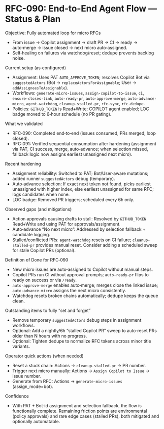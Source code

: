 # RFC-090: End-to-End Agent Flow — Status & Plan

Objective: Fully automated loop for micro RFCs
- From issue → Copilot assignment → draft PR → CI → ready → auto‑merge → issue closed → next micro auto‑assigned.
- Self‑healing on failures via watchdog/reset; dedupe prevents backlog noise.

Current setup (as‑configured)
- Assignment: Uses PAT `AUTO_APPROVE_TOKEN`; resolves Copilot Bot via `suggestedActors` (Bot → `replaceActorsForAssignable`; User → `addAssigneesToAssignable`).
- Workflows: `generate-micro-issues`, `assign-copilot-to-issue`, `ci`, `ensure-closes-link`, `auto-ready-pr`, `auto-approve-merge`, `auto-advance-micro`, `agent-watchdog`, `cleanup-stalled-pr`, `rfc-sync`, `rfc-dedupe`.
- Policies: `GITHUB_TOKEN` is Read+Write; COPILOT agent enabled; LOC badge moved to 6‑hour schedule (no PR gating).

What we validated
- RFC‑090: Completed end‑to‑end (issues consumed, PRs merged, loop closed).
- RFC‑091: Verified sequential consumption after hardening (assignment via PAT, CI success, merge, auto‑advance; when selection missed, fallback logic now assigns earliest unassigned next micro).

Recent hardening
- Assignment reliability: Switched to PAT; Bot/User‑aware mutations; added runner `suggestedActors` debug (temporary).
- Auto‑advance selection: If exact next token not found, picks earliest unassigned with higher index, else earliest unassigned for same RFC; logs candidates when none.
- LOC badge: Removed PR triggers; scheduled every 6h only.

Observed gaps (and mitigations)
- Action approvals causing drafts to stall: Resolved by `GITHUB_TOKEN` Read+Write and using PAT for approvals/assignment.
- Auto‑advance “No next micro”: Addressed by selection fallback + candidate logging.
- Stalled/conflicted PRs: `agent-watchdog` resets on CI failure; `cleanup-stalled-pr` provides manual reset. Consider adding a scheduled sweep for stale Copilot PRs (optional).

Definition of Done for RFC‑090
- New micro issues are auto‑assigned to Copilot without manual steps.
- Copilot PRs run CI without approval prompts; `auto-ready-pr` flips to ready on success or via `/ready`.
- `auto-approve-merge` enables auto‑merge; merges close the linked issue; `auto-advance-micro` assigns the next micro consistently.
- Watchdog resets broken chains automatically; dedupe keeps the queue clean.

Outstanding items to fully “set and forget”
- Remove temporary `suggestedActors` debug steps in assignment workflows.
- Optional: Add a nightly/6h “stalled Copilot PR” sweep to auto‑reset PRs older than N hours with no progress.
- Optional: Tighten dedupe to normalize RFC tokens across minor title variants.

Operator quick actions (when needed)
- Reset a stuck chain: Actions → `cleanup-stalled-pr` → PR number.
- Trigger next micro manually: Actions → `Assign Copilot to Issue` → issue number.
- Generate from RFC: Actions → `generate-micro-issues` (assign_mode=bot).

Confidence
- With PAT + Bot‑id assignment and selection fallback, the flow is functionally complete. Remaining friction points are environmental (policy approvals) and rare edge cases (stalled PRs), both mitigated and optionally automatable.

